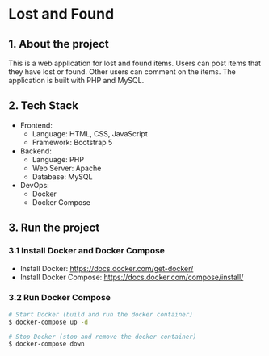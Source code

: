 # Lost and Found

## 1. About the project

This is a web application for lost and found items. Users can post items that they have lost or found. Other users can comment on the items. The application is built with PHP and MySQL.

## 2. Tech Stack

- Frontend:
  - Language: HTML, CSS, JavaScript
  - Framework: Bootstrap 5
- Backend:
  - Language: PHP
  - Web Server: Apache
  - Database: MySQL
- DevOps:
  - Docker
  - Docker Compose

## 3. Run the project

### 3.1 Install Docker and Docker Compose

- Install Docker: https://docs.docker.com/get-docker/
- Install Docker Compose: https://docs.docker.com/compose/install/

### 3.2 Run Docker Compose
```bash
# Start Docker (build and run the docker container)
$ docker-compose up -d

# Stop Docker (stop and remove the docker container)
$ docker-compose down
```
